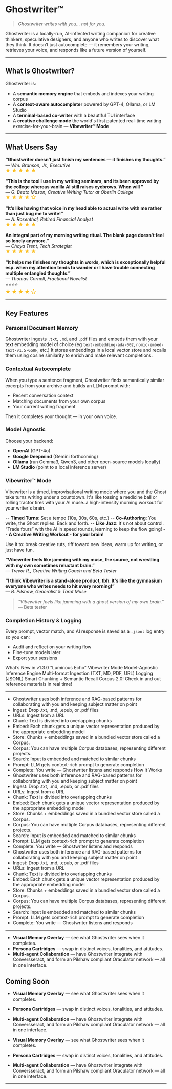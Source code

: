 # Ghostwriter™

> _Ghostwriter writes with you… not for you._

Ghostwriter is a locally-run, AI-inflected writing companion for creative thinkers, speculative designers, and anyone who writes to discover what they think. It doesn’t just autocomplete — it remembers your writing, retrieves your voice, and responds like a future version of yourself.

---

## What is Ghostwriter?

Ghostwriter is:

- A **semantic memory engine** that embeds and indexes your writing corpus
- A **context-aware autocompleter** powered by GPT-4, Ollama, or LM Studio
- A **terminal-based co-writer** with a beautiful TUI interface
- A **creative challenge mode** the world's first patented real-time writing exercise-for-your-brain —  **Vibewriter™ Mode**

---

## What Users Say

<p>
  <strong>“Ghostwriter doesn’t just finish my sentences — it finishes my thoughts.”</strong><br/>
  <em>— Wm. Branson, Jr., Executive</em><br/>
  <span style="color: #fbbf24;">
    <svg width="16" height="16" viewBox="0 0 24 24" fill="#fbbf24" xmlns="http://www.w3.org/2000/svg">
      <path d="M12 17.27L18.18 21 16.54 13.97 22 9.24l-7.19-.61L12 2 9.19 8.63 2 9.24 7.45 13.97 5.82 21z"/>
    </svg>
    <svg width="16" height="16" viewBox="0 0 24 24" fill="#fbbf24" xmlns="http://www.w3.org/2000/svg">
      <path d="M12 17.27L18.18 21 16.54 13.97 22 9.24l-7.19-.61L12 2 9.19 8.63 2 9.24 7.45 13.97 5.82 21z"/>
    </svg>
    <svg width="16" height="16" viewBox="0 0 24 24" fill="#fbbf24" xmlns="http://www.w3.org/2000/svg">
      <path d="M12 17.27L18.18 21 16.54 13.97 22 9.24l-7.19-.61L12 2 9.19 8.63 2 9.24 7.45 13.97 5.82 21z"/>
    </svg>
    <svg width="16" height="16" viewBox="0 0 24 24" fill="#fbbf24" xmlns="http://www.w3.org/2000/svg">
      <path d="M12 17.27L18.18 21 16.54 13.97 22 9.24l-7.19-.61L12 2 9.19 8.63 2 9.24 7.45 13.97 5.82 21z"/>
    </svg>
    <svg width="16" height="16" viewBox="0 0 24 24" fill="#fbbf24" xmlns="http://www.w3.org/2000/svg">
      <path d="M12 17.27L18.18 21 16.54 13.97 22 9.24l-7.19-.61L12 2 9.19 8.63 2 9.24 7.45 13.97 5.82 21z"/>
    </svg>
  </span>
</p>

<p>
  <strong>“This is the tool I use in my writing seminars, and its been approved by the college whereas vanilla AI still raises eyebrows. When will ”</strong><br/>
  <em>— G. Beato Mason, Creative Writing Tutor at Oberlin College</em><br/>
  <span style="color: #fbbf24;">
    <svg width="16" height="16" viewBox="0 0 24 24" fill="#fbbf24" xmlns="http://www.w3.org/2000/svg">
      <path d="M12 17.27L18.18 21 16.54 13.97 22 9.24l-7.19-.61L12 2 9.19 8.63 2 9.24 7.45 13.97 5.82 21z"/>
    </svg>
    <svg width="16" height="16" viewBox="0 0 24 24" fill="#fbbf24" xmlns="http://www.w3.org/2000/svg">
      <path d="M12 17.27L18.18 21 16.54 13.97 22 9.24l-7.19-.61L12 2 9.19 8.63 2 9.24 7.45 13.97 5.82 21z"/>
    </svg>
    <svg width="16" height="16" viewBox="0 0 24 24" fill="#fbbf24" xmlns="http://www.w3.org/2000/svg">
      <path d="M12 17.27L18.18 21 16.54 13.97 22 9.24l-7.19-.61L12 2 9.19 8.63 2 9.24 7.45 13.97 5.82 21z"/>
    </svg>
    <svg width="16" height="16" viewBox="0 0 24 24" fill="#fbbf24" xmlns="http://www.w3.org/2000/svg">
      <path d="M12 17.27L18.18 21 16.54 13.97 22 9.24l-7.19-.61L12 2 9.19 8.63 2 9.24 7.45 13.97 5.82 21z"/>
    </svg>
  <svg width="16" height="16" viewBox="0 0 24 24" fill="none" stroke="#fbbf24" stroke-width="2" stroke-linecap="round" stroke-linejoin="round" xmlns="http://www.w3.org/2000/svg">
    <polygon points="12 2 15 8.5 22 9.3 17 14.1 18.3 21 12 17.8 5.7 21 7 14.1 2 9.3 9 8.5 12 2"/>
  </svg>
  </span>
</p>

<p>
  <strong>“It’s like having that voice in my head able to actual write with me rather than just bug me to write!”</strong><br/>
  <em>— A. Rosenthal, Retired Financial Analyst</em><br/>
  <span style="color: #fbbf24;">
    <svg width="16" height="16" viewBox="0 0 24 24" fill="#fbbf24" xmlns="http://www.w3.org/2000/svg">
      <path d="M12 17.27L18.18 21 16.54 13.97 22 9.24l-7.19-.61L12 2 9.19 8.63 2 9.24 7.45 13.97 5.82 21z"/>
    </svg>
    <svg width="16" height="16" viewBox="0 0 24 24" fill="#fbbf24" xmlns="http://www.w3.org/2000/svg">
      <path d="M12 17.27L18.18 21 16.54 13.97 22 9.24l-7.19-.61L12 2 9.19 8.63 2 9.24 7.45 13.97 5.82 21z"/>
    </svg>
    <svg width="16" height="16" viewBox="0 0 24 24" fill="#fbbf24" xmlns="http://www.w3.org/2000/svg">
      <path d="M12 17.27L18.18 21 16.54 13.97 22 9.24l-7.19-.61L12 2 9.19 8.63 2 9.24 7.45 13.97 5.82 21z"/>
    </svg>
    <svg width="16" height="16" viewBox="0 0 24 24" fill="#fbbf24" xmlns="http://www.w3.org/2000/svg">
      <path d="M12 17.27L18.18 21 16.54 13.97 22 9.24l-7.19-.61L12 2 9.19 8.63 2 9.24 7.45 13.97 5.82 21z"/>
    </svg>
    <svg width="16" height="16" viewBox="0 0 24 24" fill="#fbbf24" xmlns="http://www.w3.org/2000/svg">
      <path d="M12 17.27L18.18 21 16.54 13.97 22 9.24l-7.19-.61L12 2 9.19 8.63 2 9.24 7.45 13.97 5.82 21z"/>
    </svg>
  </span>
</p>

<p>
  <strong>An integral part of my morning writing ritual. The blank page doesn't feel so lonely anymore.”</strong><br/>
  <em>— Chaya Trent, Tech Strategist</em><br/>
  <span style="color: #fbbf24;">
    <svg width="16" height="16" viewBox="0 0 24 24" fill="#fbbf24" xmlns="http://www.w3.org/2000/svg">
      <path d="M12 17.27L18.18 21 16.54 13.97 22 9.24l-7.19-.61L12 2 9.19 8.63 2 9.24 7.45 13.97 5.82 21z"/>
    </svg>
    <svg width="16" height="16" viewBox="0 0 24 24" fill="#fbbf24" xmlns="http://www.w3.org/2000/svg">
      <path d="M12 17.27L18.18 21 16.54 13.97 22 9.24l-7.19-.61L12 2 9.19 8.63 2 9.24 7.45 13.97 5.82 21z"/>
    </svg>
    <svg width="16" height="16" viewBox="0 0 24 24" fill="#fbbf24" xmlns="http://www.w3.org/2000/svg">
      <path d="M12 17.27L18.18 21 16.54 13.97 22 9.24l-7.19-.61L12 2 9.19 8.63 2 9.24 7.45 13.97 5.82 21z"/>
    </svg>
    <svg width="16" height="16" viewBox="0 0 24 24" fill="#fbbf24" xmlns="http://www.w3.org/2000/svg">
      <path d="M12 17.27L18.18 21 16.54 13.97 22 9.24l-7.19-.61L12 2 9.19 8.63 2 9.24 7.45 13.97 5.82 21z"/>
    </svg>
    <svg width="16" height="16" viewBox="0 0 24 24" fill="#fbbf24" xmlns="http://www.w3.org/2000/svg">
      <path d="M12 17.27L18.18 21 16.54 13.97 22 9.24l-7.19-.61L12 2 9.19 8.63 2 9.24 7.45 13.97 5.82 21z"/>
    </svg>
  </span>
</p>

<p>
  <strong>“It helps me finishes my thoughts in words, which is exceptionally helpful esp. when my attention tends to wander or I have trouble connecting multiple entangled thoughts.”</strong><br/>
  <em>— Thomas Cornell, Fractional Novelist</em><br/>
  ⭐⭐⭐⭐<br/>
  <span style="color: #fbbf24;">
    <svg width="16" height="16" viewBox="0 0 24 24" fill="#fbbf24" xmlns="http://www.w3.org/2000/svg">
      <path d="M12 17.27L18.18 21 16.54 13.97 22 9.24l-7.19-.61L12 2 9.19 8.63 2 9.24 7.45 13.97 5.82 21z"/>
    </svg>
    <svg width="16" height="16" viewBox="0 0 24 24" fill="#fbbf24" xmlns="http://www.w3.org/2000/svg">
      <path d="M12 17.27L18.18 21 16.54 13.97 22 9.24l-7.19-.61L12 2 9.19 8.63 2 9.24 7.45 13.97 5.82 21z"/>
    </svg>
    <svg width="16" height="16" viewBox="0 0 24 24" fill="#fbbf24" xmlns="http://www.w3.org/2000/svg">
      <path d="M12 17.27L18.18 21 16.54 13.97 22 9.24l-7.19-.61L12 2 9.19 8.63 2 9.24 7.45 13.97 5.82 21z"/>
    </svg>
    <svg width="16" height="16" viewBox="0 0 24 24" fill="#fbbf24" xmlns="http://www.w3.org/2000/svg">
      <path d="M12 17.27L18.18 21 16.54 13.97 22 9.24l-7.19-.61L12 2 9.19 8.63 2 9.24 7.45 13.97 5.82 21z"/>
    </svg>
  <svg width="16" height="16" viewBox="0 0 24 24" fill="none" stroke="#fbbf24" stroke-width="2" stroke-linecap="round" stroke-linejoin="round" xmlns="http://www.w3.org/2000/svg">
    <polygon points="12 2 15 8.5 22 9.3 17 14.1 18.3 21 12 17.8 5.7 21 7 14.1 2 9.3 9 8.5 12 2"/>
  </svg>
  </span>
</p>


---

## Key Features

### Personal Document Memory
Ghostwriter ingests `.txt`, `.md`, and `.pdf` files and embeds them with your text embedding model of choice (eg `text-embedding-ada-002`, `nomic-embed-text-v1.5-GGUF`, etc.) It stores embeddings in a local vector store and recalls them using cosine similarity to enrich and make relevant completions.

### Contextual Autocomplete
When you type a sentence fragment, Ghostwriter finds semantically similar excerpts from your archive and builds an LLM prompt with:
- Recent conversation context
- Matching documents from your own corpus
- Your current writing fragment

Then it completes your thought — in your own voice.

### Model Agnostic
Choose your backend:
- **OpenAI** (GPT-4o)
- **Google Deepmind** (Gemini forthcoming)
- **Ollama** (run Gemma3, Qwen3, and other open-source models locally)
- **LM Studio** (point to a local inference server)


### Vibewriter™ Mode
Vibewriter is a timed, improvisational writing mode where you and the Ghost take turns writing under a countdown. It's like tossing a medicine ball or rolling tractor tires with your AI muse..a high-intensity morning workout for your writer's brain.

-- **Timed Turns**: Set a tempo (10s, 30s, 60s, etc.)
-- **Co-Authoring**: You write, the Ghost replies. Back and forth.
-- **Like Jazz**: It's not about control. “Trade fours” with the AI in speed rounds, learning to keep the flow going!
-- **A Creative Writing Workout - for your brain!**

Use it to: break creative ruts, riff toward new ideas, warm up for writing, or just have fun.

  <strong>“Vibewriter feels like jamming with my muse, the source, not wrestling with my own sometimes reluctant brain.”</strong><br/>
  <em>— Trevor R., Creative Writing Coach and Beta Tester</em><br/>

  <strong>“I think Vibewriter is a stand-alone product, tbh. It's like the gymnasium everyone who writes needs to hit every morning!”</strong><br/>
  <em>— B. Pilshaw, Generalist & Tarot Muse</em><br/>


> _“Vibewriter feels like jamming with a ghost version of my own brain.”_ — Beta tester

### Completion History & Logging
Every prompt, vector match, and AI response is saved as a `.jsonl` log entry so you can:
- Audit and reflect on your writing flow
- Fine-tune models later
- Export your sessions

What’s New in v1.3.0 “Luminous Echo"
  Vibewriter Mode
  Model-Agnostic Inference Engine
  Multi-format Ingestion (TXT, MD, PDF, URL)
  Logging (JSONL)
  Smart Chunking + Semantic Recall
  Corpus 2.0! Check in and out reference materials in real time!

---

- Ghostwriter uses both inference and RAG-based patterns for collaborating with you and keeping subject matter on point
- Ingest: Drop .txt, .md, .epub, or .pdf files
- URLs: Ingest from a URL
- Chunk: Text is divided into overlapping chunks
- Embed: Each chunk gets a unique vector representation produced by the appropriate embedding model
- Store: Chunks + embeddings saved in a bundled vector store called a Corpus.
- Corpus: You can have multiple Corpus databases, representing different projects.
- Search: Input is embedded and matched to similar chunks
- Prompt: LLM gets context-rich prompt to generate completion
- Complete: You write — Ghostwriter listens and responds
How It Works
- Ghostwriter uses both inference and RAG-based patterns for collaborating with you and keeping subject matter on point
- Ingest: Drop .txt, .md, .epub, or .pdf files
- URLs: Ingest from a URL
- Chunk: Text is divided into overlapping chunks
- Embed: Each chunk gets a unique vector representation produced by the appropriate embedding model
- Store: Chunks + embeddings saved in a bundled vector store called a Corpus.
- Corpus: You can have multiple Corpus databases, representing different projects.
- Search: Input is embedded and matched to similar chunks
- Prompt: LLM gets context-rich prompt to generate completion
- Complete: You write — Ghostwriter listens and responds
- Ghostwriter uses both inference and RAG-based patterns for collaborating with you and keeping subject matter on point
- Ingest: Drop .txt, .md, .epub, or .pdf files
- URLs: Ingest from a URL
- Chunk: Text is divided into overlapping chunks
- Embed: Each chunk gets a unique vector representation produced by the appropriate embedding model
- Store: Chunks + embeddings saved in a bundled vector store called a Corpus.
- Corpus: You can have multiple Corpus databases, representing different projects.
- Search: Input is embedded and matched to similar chunks
- Prompt: LLM gets context-rich prompt to generate completion
- Complete: You write — Ghostwriter listens and responds

---

- **Visual Memory Overlay** — see what Ghostwriter sees when it completes.
- **Persona Cartridges** — swap in distinct voices, tonalities, and attitudes.
- **Multi-agent Collaboration** — have Ghostwriter integrate with Conversseract, and form an Pilshaw compliant Oraculator network — all in one interface.
## Coming Soon
- **Visual Memory Overlay** — see what Ghostwriter sees when it completes.
- **Persona Cartridges** — swap in distinct voices, tonalities, and attitudes.
- **Multi-agent Collaboration** — have Ghostwriter integrate with Conversseract, and form an Pilshaw compliant Oraculator network — all in one interface.

- **Visual Memory Overlay** — see what Ghostwriter sees when it completes.
- **Persona Cartridges** — swap in distinct voices, tonalities, and attitudes.
- **Multi-agent Collaboration** — have Ghostwriter integrate with Conversseract, and form an Pilshaw compliant Oraculator network — all in one interface.

---
<!-- # Ghostwriter Tauri Tiptap Vanilla Javascript

`2025-02-04T22:50:52-08:00`
Seems to build. Communicates from front to back to front again.
Lots of fiddling to get it to work.
Consists of Vite as well.
Moved Tauri backend from the `Ghostwriter Tauri Sandbox` repo and after much fiddling got it to build — but haven't yet run everything through.



# Tauri + Vanilla

This template should help get you started developing with Tauri in vanilla HTML, CSS and Javascript.

## Recommended IDE Setup

- [VS Code](https://code.visualstudio.com/) + [Tauri](https://marketplace.visualstudio.com/items?itemName=tauri-apps.tauri-vscode) + [rust-analyzer](https://marketplace.visualstudio.com/items?itemName=rust-lang.rust-analyzer) -->

